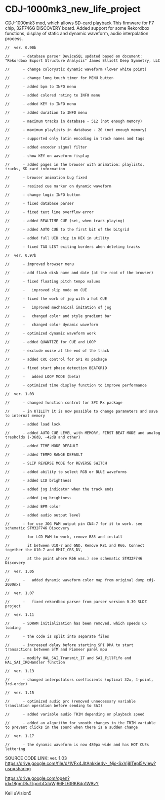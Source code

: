 # CDJ-1000mk3_new_life_project
CDJ-1000mk3 mod, which allows SD-card playback
This firmware for F7 chip, 32F746G DISCOVERY board.
Added support for some Rekordbox functions, display of static and dynamic waveform, audio interpolation process. 


    //	ver. 0.90b
    
    //		- database parser DeviceSQL updated based on document: "Rekordbox Export Structure Analysis" James Elliott Deep Symmetry, LLC
    
    //		- change colorystic dynamic waveform (lower white point)
    
    //		- change long touch timer for MENU button
    
    //		- added bpm to INFO menu
    
    //		- added colored rating to INFO menu
    
    //		- added KEY to INFO menu
    
    //		- added duration to INFO menu
    
    //		- maximum tracks in database - 512 (not enough memory)
    
    //		- maximum playlists in database - 20 (not enough memory)
    
    //		- supported only latin encoding in track names and tags
    
    //		- added encoder signal filter
    
    //		- show KEY on waveform fisplay
    
    //		- added pages in the browser with animation: playlists, tracks, SD card information
    
    //		- browser animation bug fixed
    
    //		- resized cue marker on dynamic waveform
    
    //		- change logic INFO button
    
    //		- fixed database parser
    
    //		- fixed text line overflow error
    
    //		- added REALTIME CUE (set, when track playing) 
    
    //		- added AUTO CUE to the first bit of the bitgrid
    
    //		- added full UID chip in HEX in utility		
    
    //		- fixed TAG LIST exiting borders when deleting tracks
    
    //	ver. 0.97b
    
    //		- improved browser menu
    
    //		- add flash disk name and date (at the root of the browser)
    
    //		- fixed floating pitch tempo values
    
    //		-	improved slip mode on CUE
    
    //		- fixed the work of jog with a hot CUE
    
    //		-	improved mechanical imitation of jog
    
    //		-	changed color and style gradient bar
    
    //		-	changed color dynamic waveform
    
    //		- optimized dynamic waveform work
    
    //		- added QUANTIZE for CUE and LOOP
    
    //		- exclude noise at the end of the track
    
    //		- added CRC control for SPI Rx package
    
    //		- fixed start phase detection BEATGRID
    
    //		-	added LOOP MODE (beta)
    
    //		- optimized time display function to improve performance	
    
    //	ver. 1.03
    
    //		- changed function control for SPI Rx package
    
    //		- in UTILITY it is now possible to change parameters and save to internal memory
    
    //		- added load lock
    
    //		- added AUTO CUE LEVEL with MEMORY, FIRST BEAT MODE and analog tresholds (-36dB, -42dB and other)
    
    //		- added TIME MODE DEFAULT 
    
    //		- added TEMPO RANGE DEFAULT 
    
    //		- SLIP REVERSE MODE for REVERSE SWITCH
    
    //		- added ability to select RGB or BLUE waveforms
    
    //		- added LCD brightness
    
    //		- added jog indicator when the track ends 
    
    //		- added jog brightness
    
    //		- added BPM color
    
    //		- added audio output level
    
    //		- for use JOG PWM output pin CN4-7 for it to work. see schematic STM32F746 Discovery
    
    //		- for LCD PWM to work, remove R85 and install
    
    //		  it between U10-7 and GND. Remove R81 and R66. Connect together the U10-7 and RMII_CRS_DV, 
    
    //		  at the point where R66 was.) see schematic STM32F746 Discovery
    
    //	ver. 1.05
    
    //		-	added dynamic waveform color map from original dump cdj-2000nxs
    
    //	ver. 1.07
    
    //		-	fixed rekordbox parser from parser version 0.39 SLDZ project
    
    //	ver. 1.11 
    
    //		- SDRAM initialization has been removed, which speeds up loading
    
    //		- the code is split into separate files
    
    //		- increased delay before starting SPI DMA to start transactions between STM and Pioneer panel mpu
    
    //		- modify HAL_SAI_Transmit_IT and SAI_FillFifo and HAL_SAI_IRQHandler function
    
    //	ver. 1.13 
    
    //		- changed interpolators coefficients (optimal 32x, 4-point, 3rd-order)
    
    //	ver. 1.15 
    
    //		- optimized audio prc (removed unnecessary variable translation operation before sending to SAI)
    
    //		- added variable audio TRIM depending on playback speed
    
    //		- added an algorithm for smooth changes in the TRIM variable to prevent clicks in the sound when there is a sudden change
    
    //	ver. 1.17
    
    //		- the dynamic waveform is now 480px wide and has HOT CUEs lettering



SOURCE CODE LINK:
ver. 1.03
https://drive.google.com/file/d/1VFx4JItAnkkie4v-_Njo-SxVj8lTepl5/view?usp=sharing


https://drive.google.com/open?id=18gmD5JTporbCdqWj66FL6tRKBdp1W8vY

Keil uVision5
